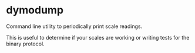 # dymodump

Command line utility to periodically print scale readings.

This is useful to determine if your scales are working or writing tests for
the binary protocol.
